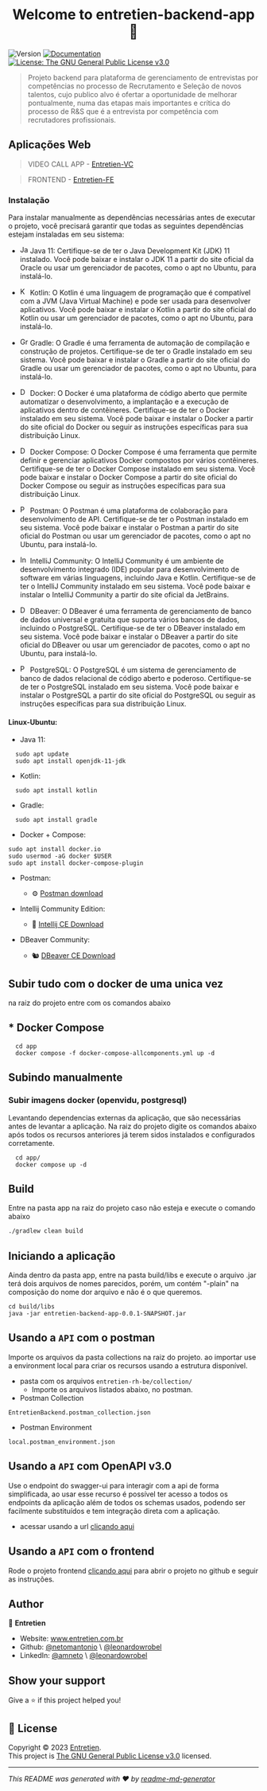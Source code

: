 <h1 align="center">Welcome to entretien-backend-app 👋</h1>
<p>
  <img alt="Version" src="https://img.shields.io/badge/version-0.0.1-blue.svg?cacheSeconds=2592000" />
  <a href="www.docs.entretienrh.com" target="_blank">
    <img alt="Documentation" src="https://img.shields.io/badge/documentation-yes-brightgreen.svg" />
  </a>
  <a href="https://www.gnu.org/licenses/gpl-3.0.html" target="_blank">
    <img alt="License: The GNU General Public License v3.0" src="https://img.shields.io/badge/License-The GNU General Public License v3.0-yellow.svg" />
  </a>
</p>

> Projeto backend para plataforma de gerenciamento de entrevistas por competências no processo de Recrutamento e Seleção de novos talentos, cujo publico alvo é ofertar a oportunidade de melhorar pontualmente, numa das etapas mais importantes e crítica do processo de R&S que é a entrevista por competência com recrutadores profissionais.


## Aplicações Web

> VIDEO CALL APP - [Entretien-VC](https://github.com/netomantonio/entretien-video-call-fe)

> FRONTEND - [Entretien-FE](https://github.com/netomantonio/entretien-fe)

### Instalação

Para instalar manualmente as dependências necessárias antes de executar o projeto, você precisará garantir que todas as seguintes dependências estejam instaladas em seu sistema:

- <img src="https://www.vectorlogo.zone/logos/java/java-icon.svg" alt="Java" width="16" height="16"> Java 11: Certifique-se de ter o Java Development Kit (JDK) 11 instalado. Você pode baixar e instalar o JDK 11 a partir do site oficial da Oracle ou usar um gerenciador de pacotes, como o apt no Ubuntu, para instalá-lo.

- <img src="https://www.vectorlogo.zone/logos/kotlinlang/kotlinlang-icon.svg" alt="Kotlin" width="16" height="16"> Kotlin: O Kotlin é uma linguagem de programação que é compatível com a JVM (Java Virtual Machine) e pode ser usada para desenvolver aplicativos. Você pode baixar e instalar o Kotlin a partir do site oficial do Kotlin ou usar um gerenciador de pacotes, como o apt no Ubuntu, para instalá-lo.

- <img src="https://www.vectorlogo.zone/logos/gradle/gradle-icon.svg" alt="Gradle" width="16" height="16"> Gradle: O Gradle é uma ferramenta de automação de compilação e construção de projetos. Certifique-se de ter o Gradle instalado em seu sistema. Você pode baixar e instalar o Gradle a partir do site oficial do Gradle ou usar um gerenciador de pacotes, como o apt no Ubuntu, para instalá-lo.

- <img src="https://www.vectorlogo.zone/logos/docker/docker-icon.svg" alt="Docker" width="16" height="16"> Docker: O Docker é uma plataforma de código aberto que permite automatizar o desenvolvimento, a implantação e a execução de aplicativos dentro de contêineres. Certifique-se de ter o Docker instalado em seu sistema. Você pode baixar e instalar o Docker a partir do site oficial do Docker ou seguir as instruções específicas para sua distribuição Linux.

- <img src="https://www.vectorlogo.zone/logos/docker/docker-icon.svg" alt="Docker Compose" width="16" height="16"> Docker Compose: O Docker Compose é uma ferramenta que permite definir e gerenciar aplicativos Docker compostos por vários contêineres. Certifique-se de ter o Docker Compose instalado em seu sistema. Você pode baixar e instalar o Docker Compose a partir do site oficial do Docker Compose ou seguir as instruções específicas para sua distribuição Linux.

- <img src="https://www.vectorlogo.zone/logos/getpostman/getpostman-icon.svg" alt="Postman" width="16" height="16"> Postman: O Postman é uma plataforma de colaboração para desenvolvimento de API. Certifique-se de ter o Postman instalado em seu sistema. Você pode baixar e instalar o Postman a partir do site oficial do Postman ou usar um gerenciador de pacotes, como o apt no Ubuntu, para instalá-lo.

- <img src="https://www.vectorlogo.zone/logos/jetbrains/jetbrains-icon.svg" alt="IntelliJ Community" width="16" height="16"> IntelliJ Community: O IntelliJ Community é um ambiente de desenvolvimento integrado (IDE) popular para desenvolvimento de software em várias linguagens, incluindo Java e Kotlin. Certifique-se de ter o IntelliJ Community instalado em seu sistema. Você pode baixar e instalar o IntelliJ Community a partir do site oficial da JetBrains.

- <img src="https://www.vectorlogo.zone/logos/dbeaverio/dbeaverio-icon.svg" alt="DBeaver" width="16" height="16"> DBeaver: O DBeaver é uma ferramenta de gerenciamento de banco de dados universal e gratuita que suporta vários bancos de dados, incluindo o PostgreSQL. Certifique-se de ter o DBeaver instalado em seu sistema. Você pode baixar e instalar o DBeaver a partir do site oficial do DBeaver ou usar um gerenciador de pacotes, como o apt no Ubuntu, para instalá-lo.

- <img src="https://www.vectorlogo.zone/logos/postgresql/postgresql-icon.svg" alt="PostgreSQL" width="16" height="16"> PostgreSQL: O PostgreSQL é um sistema de gerenciamento de banco de dados relacional de código aberto e poderoso. Certifique-se de ter o PostgreSQL instalado em seu sistema. Você pode baixar e instalar o PostgreSQL a partir do site oficial do PostgreSQL ou seguir as instruções específicas para sua distribuição Linux.

#### Linux-Ubuntu:
* Java 11:
```shell
  sudo apt update
  sudo apt install openjdk-11-jdk
```

* Kotlin:
```shell
  sudo apt install kotlin
```
* Gradle:
```shell
  sudo apt install gradle
```
* Docker + Compose:
```shell
sudo apt install docker.io
sudo usermod -aG docker $USER
sudo apt install docker-compose-plugin
```

* Postman:
  * ⚙️ [Postman download](https://www.postman.com/downloads/)

* Intellij Community Edition:
  * 🧰 [Intellij CE Download](https://www.jetbrains.com/idea/download)

* DBeaver Community:
  * 🐿️ [DBeaver CE Download](https://dbeaver.io/download/)

## Subir tudo com o docker de uma unica vez
na raiz do projeto entre com os comandos abaixo
## * Docker Compose
```shell
  cd app
  docker compose -f docker-compose-allcomponents.yml up -d
```

## Subindo manualmente

### Subir imagens docker (openvidu, postgresql)
Levantando dependencias externas da aplicação, que são necessárias antes de levantar a aplicação.
Na raiz do projeto digite os comandos abaixo após todos os recursos anteriores já terem sidos instalados e configurados
corretamente.
```shell
  cd app/
  docker compose up -d
```
## Build
Entre na pasta app na raiz do projeto caso não esteja e execute o comando abaixo
```sh
./gradlew clean build
```

## Iniciando a aplicação
Ainda dentro da pasta app, entre na pasta build/libs e execute o arquivo .jar terá dois arquivos de nomes parecidos, porém,
um contém "-plain" na composição do nome dor arquivo e não é o que queremos.
```shell
cd build/libs
java -jar entretien-backend-app-0.0.1-SNAPSHOT.jar
```

## Usando a ``API`` com o postman
Importe os arquivos da pasta collections na raiz do projeto.
ao importar use a environment local para criar os recursos usando a estrutura disponível.
* pasta com os arquivos ``entretien-rh-be/collection/``
  * Importe os arquivos listados abaixo, no postman.
* Postman Collection
```text
EntretienBackend.postman_collection.json
```
* Postman Environment
```text
local.postman_environment.json
```

## Usando a ``API`` com OpenAPI v3.0
Use o endpoint do swagger-ui para interagir com a api de forma simplificada, ao usar esse recurso é possível ter acesso
a todos os endpoints da aplicação além de todos os schemas usados, podendo ser facilmente substituídos e tem integração
direta com a aplicação.

* acessar usando a url [clicando aqui](http://localhost:5000/api/swagger-ui/index.html)

## Usando a ``API`` com o frontend
Rode o projeto frontend [clicando aqui](https://github.com/netomantonio/entretien-fe/) para abrir o projeto no github e seguir as instruções.

## Author

👤 **Entretien**

* Website: www.entretien.com.br
* Github: [@netomantonio](https://github.com/netomantonio) \ [@leonardowrobel](https://github.com/leonardowrobel)
* LinkedIn: [@amneto](https://linkedin.com/in/amneto) \ [@leonardowrobel](https://linkedin.com/in/leonardo-wrobel-b26b07189)

## Show your support

Give a ⭐️ if this project helped you!

## 📝 License

Copyright © 2023 [Entretien](https://github.com/netomantonio).<br />
This project is [The GNU General Public License v3.0](https://www.gnu.org/licenses/gpl-3.0.html) licensed.

***
_This README was generated with ❤️ by [readme-md-generator](https://github.com/kefranabg/readme-md-generator)_
